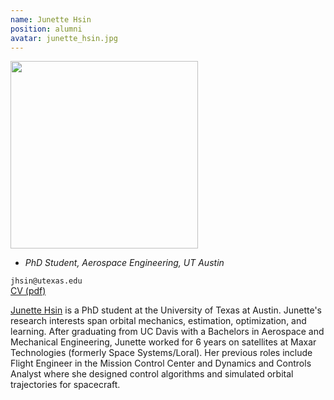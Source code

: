 ```yaml
---
name: Junette Hsin
position: alumni
avatar: junette_hsin.jpg
---
```


<img width="300" src="{{site.baseurl}}/images/people/{{page.avatar}}" data-action="zoom">

- _PhD Student, Aerospace Engineering, UT Austin_<br>

<i class="fa fa-envelope-o"></i> `jhsin@utexas.edu`<br>
<i class="fa fa-newspaper-o"></i> [CV (pdf)](/documents/JunetteHsinCV.pdf)

<!-- **Office**<br>
Anna Hiss Gym 2.204<br>
2501 Wichita St,
Austin, TX 78712 -->

[Junette Hsin](https://www.linkedin.com/in/junette-hsin/) is a PhD student at the University of Texas at Austin. Junette's research interests span orbital mechanics, estimation, optimization, and learning. After graduating from UC Davis with a Bachelors in Aerospace and Mechanical Engineering, Junette worked for 6 years on satellites at Maxar Technologies (formerly Space Systems/Loral). Her previous roles include Flight Engineer in the Mission Control Center and Dynamics and Controls Analyst where she designed control algorithms and simulated orbital trajectories for spacecraft.

